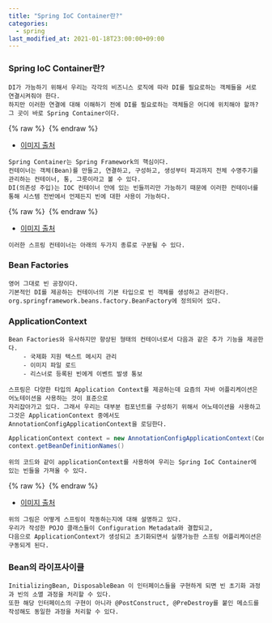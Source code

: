 ```yaml
---
title: "Spring IoC Container란?"
categories: 
  - spring
last_modified_at: 2021-01-18T23:00:00+09:00
---
```


### Spring IoC Container란?
    DI가 가능하기 위해서 우리는 각각의 비즈니스 로직에 따라 DI를 필요로하는 객체들을 서로 연결시켜줘야 한다.
    하지만 이러한 연결에 대해 이해하기 전에 DI를 필요로하는 객체들은 어디에 위치해야 할까?
    그 곳이 바로 Spring Container이다.

{% raw %} <img src="https://chohongjae.github.io/assets/img/20210118스프링컨테이너/container.png" alt=""> {% endraw %}
- [이미지 출처](https://medium.com/lifeinhurry/what-is-spring-container-spring-core-9f6755966fe9)
    
    
```text    
Spring Container는 Spring Framework의 핵심이다.
컨테이너는 객체(Bean)를 만들고, 연결하고, 구성하고, 생성부터 파괴까지 전체 수명주기를 관리하는 컨테이너, 통, 그릇이라고 볼 수 있다.
DI(의존성 주입)는 IOC 컨테이너 안에 있는 빈들끼리만 가능하기 때문에 이러한 컨테이너를 통해 시스템 전반에서 언제든지 빈에 대한 사용이 가능하다.
```

{% raw %} <img src="https://chohongjae.github.io/assets/img/20210118스프링컨테이너/container2.png" alt=""> {% endraw %}
- [이미지 출처](https://private.tistory.com/39)

```text    
이러한 스프링 컨테이너는 아래의 두가지 종류로 구분될 수 있다.
```    
    
    
### Bean Factories
    영어 그대로 빈 공장이다.
    기본적인 DI를 제공하는 컨테이너의 기본 타입으로 빈 객체를 생성하고 관리한다.
    org.springframework.beans.factory.BeanFactory에 정의되어 있다.

    
### ApplicationContext
    Bean Factories와 유사하지만 향상된 형태의 컨테이너로서 다음과 같은 추가 기능을 제공한다. 
        - 국제화 지원 텍스트 메시지 관리
        - 이미지 파일 로드
        - 리스너로 등록된 빈에게 이벤트 발생 통보
    
```text
스프링은 다양한 타입의 Application Context를 제공하는데 요즘의 자바 어플리케이션은 어노테이션을 사용하는 것이 표준으로
자리잡아가고 있다. 그래서 우리는 대부분 컴포넌트를 구성하기 위해서 어노테이션을 사용하고 그것은 ApplicationContext 중에서도
AnnotationConfigApplicationContext을 로딩한다.
```

```java
ApplicationContext context = new AnnotationConfigApplicationContext(Config.class);
context.getBeanDefinitionNames()
```

    위의 코드와 같이 applicationContext를 사용하여 우리는 Spring IoC Container에 있는 빈들을 가져올 수 있다.
    
{% raw %} <img src="https://chohongjae.github.io/assets/img/20210118스프링컨테이너/container3.png" alt=""> {% endraw %}
- [이미지 출처](https://docs.spring.io/spring-framework/docs/3.2.x/spring-framework-reference/html/beans.html)

```text    
위의 그림은 어떻게 스프링이 작동하는지에 대해 설명하고 있다.
우리가 작성한 POJO 클래스들이 Configuration Metadata와 결합되고,
다음으로 ApplicationContext가 생성되고 초기화되면서 실행가능한 스프링 어플리케이션은 구동되게 된다. 
```

### Bean의 라이프사이클
    InitializingBean, DisposableBean 이 인터페이스들을 구현하게 되면 빈 초기화 과정과 빈의 소멸 과정을 처리할 수 있다.
    또한 해당 인터페이스의 구현이 아니라 @PostConstruct, @PreDestroy를 붙인 메소드를 작성해도 동일한 과정을 처리할 수 있다. 
        
    